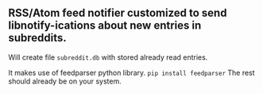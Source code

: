 RSS/Atom feed notifier customized to send libnotify-ications about new entries in subreddits.
---
Will create file `subreddit.db` with stored already read entries. 

It makes use of feedparser python library.
`pip install feedparser`
The rest should already be on your system.

